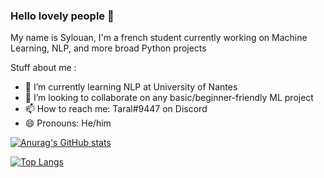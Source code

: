 ### Hello lovely people 👋

My name is Sylouan, I'm a french student currently working on Machine Learning, NLP, and more broad Python projects

Stuff about me : 

- 🌱 I’m currently learning NLP at University of Nantes
- 👯 I’m looking to collaborate on any basic/beginner-friendly ML project
- 📫 How to reach me: Taral#9447 on Discord
- 😄 Pronouns: He/him

[![Anurag's GitHub stats](https://github-readme-stats.vercel.app/api?username=taraal&count_private=false)](https://github.com/anuraghazra/github-readme-stats)

[![Top Langs](https://github-readme-stats.vercel.app/api/top-langs/?username=taraal&layout=compact)](https://github.com/anuraghazra/github-readme-stats)
